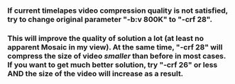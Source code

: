 ### If current timelapes video compression quality is not satisfied, try to change original parameter "-b:v 800K" to "-crf 28". 

### This will improve the quality of solution a lot (at least no apparent Mosaic in my view). At the same time, "-crf 28" will compress the size of video _**smaller**_ than before in most cases. If you want to get much better solution, try "-crf 26" or less AND the size of the video will increase as a result.


